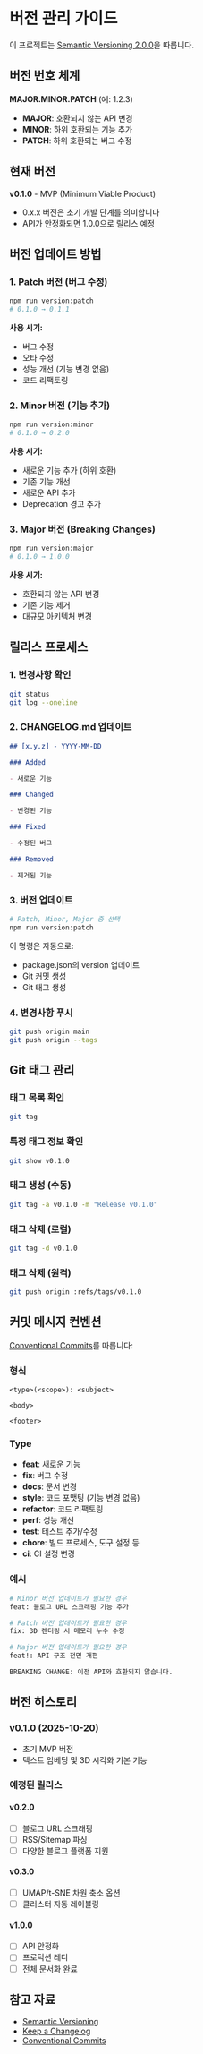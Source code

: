 # 버전 관리 가이드

이 프로젝트는 [Semantic Versioning 2.0.0](https://semver.org/lang/ko/)을 따릅니다.

## 버전 번호 체계

**MAJOR.MINOR.PATCH** (예: 1.2.3)

- **MAJOR**: 호환되지 않는 API 변경
- **MINOR**: 하위 호환되는 기능 추가
- **PATCH**: 하위 호환되는 버그 수정

## 현재 버전

**v0.1.0** - MVP (Minimum Viable Product)

- 0.x.x 버전은 초기 개발 단계를 의미합니다
- API가 안정화되면 1.0.0으로 릴리스 예정

## 버전 업데이트 방법

### 1. Patch 버전 (버그 수정)

```bash
npm run version:patch
# 0.1.0 → 0.1.1
```

**사용 시기:**

- 버그 수정
- 오타 수정
- 성능 개선 (기능 변경 없음)
- 코드 리팩토링

### 2. Minor 버전 (기능 추가)

```bash
npm run version:minor
# 0.1.0 → 0.2.0
```

**사용 시기:**

- 새로운 기능 추가 (하위 호환)
- 기존 기능 개선
- 새로운 API 추가
- Deprecation 경고 추가

### 3. Major 버전 (Breaking Changes)

```bash
npm run version:major
# 0.1.0 → 1.0.0
```

**사용 시기:**

- 호환되지 않는 API 변경
- 기존 기능 제거
- 대규모 아키텍처 변경

## 릴리스 프로세스

### 1. 변경사항 확인

```bash
git status
git log --oneline
```

### 2. CHANGELOG.md 업데이트

```markdown
## [x.y.z] - YYYY-MM-DD

### Added

- 새로운 기능

### Changed

- 변경된 기능

### Fixed

- 수정된 버그

### Removed

- 제거된 기능
```

### 3. 버전 업데이트

```bash
# Patch, Minor, Major 중 선택
npm run version:patch
```

이 명령은 자동으로:

- package.json의 version 업데이트
- Git 커밋 생성
- Git 태그 생성

### 4. 변경사항 푸시

```bash
git push origin main
git push origin --tags
```

## Git 태그 관리

### 태그 목록 확인

```bash
git tag
```

### 특정 태그 정보 확인

```bash
git show v0.1.0
```

### 태그 생성 (수동)

```bash
git tag -a v0.1.0 -m "Release v0.1.0"
```

### 태그 삭제 (로컬)

```bash
git tag -d v0.1.0
```

### 태그 삭제 (원격)

```bash
git push origin :refs/tags/v0.1.0
```

## 커밋 메시지 컨벤션

[Conventional Commits](https://www.conventionalcommits.org/)를 따릅니다:

### 형식

```
<type>(<scope>): <subject>

<body>

<footer>
```

### Type

- **feat**: 새로운 기능
- **fix**: 버그 수정
- **docs**: 문서 변경
- **style**: 코드 포맷팅 (기능 변경 없음)
- **refactor**: 코드 리팩토링
- **perf**: 성능 개선
- **test**: 테스트 추가/수정
- **chore**: 빌드 프로세스, 도구 설정 등
- **ci**: CI 설정 변경

### 예시

```bash
# Minor 버전 업데이트가 필요한 경우
feat: 블로그 URL 스크래핑 기능 추가

# Patch 버전 업데이트가 필요한 경우
fix: 3D 렌더링 시 메모리 누수 수정

# Major 버전 업데이트가 필요한 경우
feat!: API 구조 전면 개편

BREAKING CHANGE: 이전 API와 호환되지 않습니다.
```

## 버전 히스토리

### v0.1.0 (2025-10-20)

- 초기 MVP 버전
- 텍스트 임베딩 및 3D 시각화 기본 기능

### 예정된 릴리스

#### v0.2.0

- [ ] 블로그 URL 스크래핑
- [ ] RSS/Sitemap 파싱
- [ ] 다양한 블로그 플랫폼 지원

#### v0.3.0

- [ ] UMAP/t-SNE 차원 축소 옵션
- [ ] 클러스터 자동 레이블링

#### v1.0.0

- [ ] API 안정화
- [ ] 프로덕션 레디
- [ ] 전체 문서화 완료

## 참고 자료

- [Semantic Versioning](https://semver.org/lang/ko/)
- [Keep a Changelog](https://keepachangelog.com/ko/1.0.0/)
- [Conventional Commits](https://www.conventionalcommits.org/ko/v1.0.0/)
